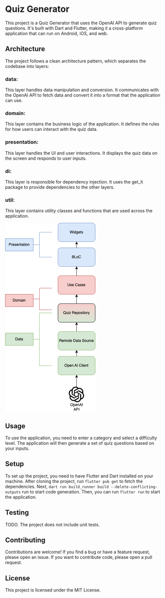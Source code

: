 # Quiz Generator
This project is a Quiz Generator that uses the OpenAI API to generate quiz questions. It's built with Dart and Flutter, making it a cross-platform application that can run on Android, iOS, and web.

## Architecture
The project follows a clean architecture pattern, which separates the codebase into layers:

### data:
This layer handles data manipulation and conversion. It communicates with the OpenAI API to fetch data and convert it into a format that the application can use.

### domain:
This layer contains the business logic of the application. It defines the rules for how users can interact with the quiz data.

### presentation:
This layer handles the UI and user interactions. It displays the quiz data on the screen and responds to user inputs.

### di:
This layer is responsible for dependency injection. It uses the get_it package to provide dependencies to the other layers.

### util:
This layer contains utility classes and functions that are used across the application.

![](architecture.png "Whitelabel Architecture Diagram")

## Usage
To use the application, you need to enter a category and select a difficulty level. The application will then generate a set of quiz questions based on your inputs.

## Setup
To set up the project, you need to have Flutter and Dart installed on your machine. After cloning the project, run `flutter pub get` to fetch the dependencies. Next, `dart run build_runner build --delete-conflicting-outputs` run to start code generation. Then, you can run `flutter run` to start the application.

## Testing
TODO. The project does not include unit tests.

## Contributing
Contributions are welcome! If you find a bug or have a feature request, please open an issue. If you want to contribute code, please open a pull request.

## License
This project is licensed under the MIT License.